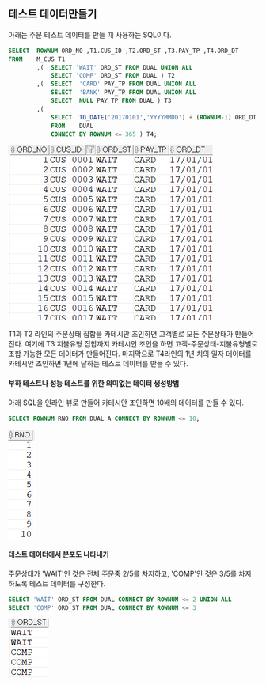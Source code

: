 ## 테스트 데이터만들기
아래는 주문 테스트 데이터를 만들 때 사용하는 SQL이다.
```sql
SELECT  ROWNUM ORD_NO ,T1.CUS_ID ,T2.ORD_ST ,T3.PAY_TP ,T4.ORD_DT
FROM    M_CUS T1
        ,(  SELECT 'WAIT' ORD_ST FROM DUAL UNION ALL
            SELECT 'COMP' ORD_ST FROM DUAL ) T2
        ,(  SELECT  'CARD' PAY_TP FROM DUAL UNION ALL
            SELECT  'BANK' PAY_TP FROM DUAL UNION ALL
            SELECT  NULL PAY_TP FROM DUAL ) T3
        ,(
            SELECT  TO_DATE('20170101','YYYYMMDD') + (ROWNUM-1) ORD_DT
            FROM    DUAL
            CONNECT BY ROWNUM <= 365 ) T4;
```
<img src="/picture/그림57.png" height="60%"/>

T1과 T2 라인의 주문상태 집합을 카테시안 조인하면 고객별로 모든 주문상태가 만들어진다. 여기에 T3 지불유형 집합까지 카테시안 조인을 하면 고객-주문상태-지불유형별로 조합 가능한 모든 데이터가 만들어진다. 마지막으로 T4라인의 1년 치의 일자 데이터를 카테시안 조인하면 1년에 달하는 테스트 데이터를 만들 수 있다. 

#### 부하 테스트나 성능 테스트를 위한 의미없는 데이터 생성방법
아래 SQL을 인라인 뷰로 만들어 카테시안 조인하면 10배의 데이터를 만들 수 있다.
```sql
SELECT ROWNUM RNO FROM DUAL A CONNECT BY ROWNUM <= 10;
```
<img src="/picture/그림58.png" height="50%" />

#### 테스트 데이터에서 분포도 나타내기
주문상태가 'WAIT'인 것은 전체 주문중 2/5를 차지하고, 'COMP'인 것은 3/5를 차지하도록 테스트 데이터를 구성한다. 
```sql
SELECT 'WAIT' ORD_ST FROM DUAL CONNECT BY ROWNUM <= 2 UNION ALL
SELECT 'COMP' ORD_ST FROM DUAL CONNECT BY ROWNUM <= 3
```
<img src="/picture/그림59.png" />